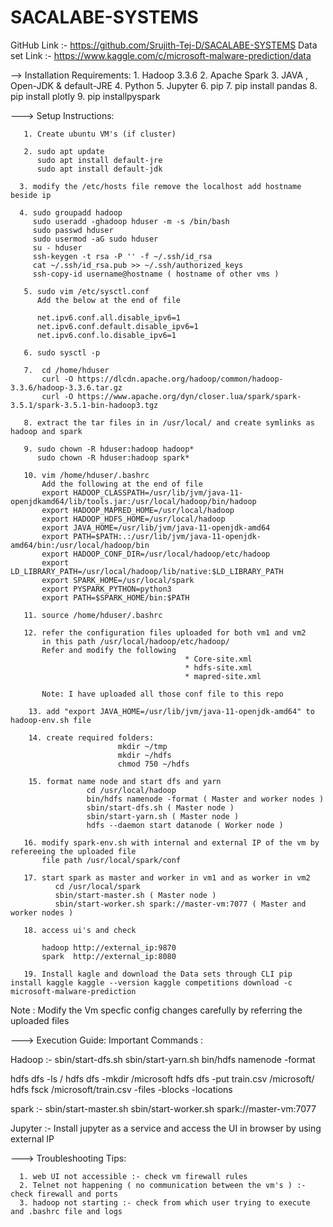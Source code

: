 # SACALABE-SYSTEMS

GitHub Link :-  https://github.com/Srujith-Tej-D/SACALABE-SYSTEMS
Data set Link :- https://www.kaggle.com/c/microsoft-malware-prediction/data

-->  Installation Requirements:
      1. Hadoop 3.3.6
      2. Apache Spark
      3. JAVA , Open-JDK & default-JRE
      4. Python
      5. Jupyter
      6. pip
      7. pip install pandas
      8. pip install plotly
      9. pip installpyspark

---> Setup Instructions: 

       1. Create ubuntu VM's (if cluster)

       2. sudo apt update
          sudo apt install default-jre
          sudo apt install default-jdk

      3. modify the /etc/hosts file remove the localhost add hostname beside ip 

      4. sudo groupadd hadoop
         sudo useradd -ghadoop hduser -m -s /bin/bash
         sudo passwd hduser
         sudo usermod -aG sudo hduser
         su - hduser
         ssh-keygen -t rsa -P '' -f ~/.ssh/id_rsa
         cat ~/.ssh/id_rsa.pub >> ~/.ssh/authorized_keys
         ssh-copy-id username@hostname ( hostname of other vms )
         
       5. sudo vim /etc/sysctl.conf
          Add the below at the end of file

          net.ipv6.conf.all.disable_ipv6=1
          net.ipv6.conf.default.disable_ipv6=1
          net.ipv6.conf.lo.disable_ipv6=1

       6. sudo sysctl -p

       7.  cd /home/hduser
           curl -O https://dlcdn.apache.org/hadoop/common/hadoop-3.3.6/hadoop-3.3.6.tar.gz
           curl -O https://www.apache.org/dyn/closer.lua/spark/spark-3.5.1/spark-3.5.1-bin-hadoop3.tgz

       8. extract the tar files in in /usr/local/ and create symlinks as hadoop and spark

       9. sudo chown -R hduser:hadoop hadoop*
          sudo chown -R hduser:hadoop spark*

       10. vim /home/hduser/.bashrc 
           Add the following at the end of file 
           export HADOOP_CLASSPATH=/usr/lib/jvm/java-11-openjdkamd64/lib/tools.jar:/usr/local/hadoop/bin/hadoop
           export HADOOP_MAPRED_HOME=/usr/local/hadoop
           export HADOOP_HDFS_HOME=/usr/local/hadoop
           export JAVA_HOME=/usr/lib/jvm/java-11-openjdk-amd64
           export PATH=$PATH:.:/usr/lib/jvm/java-11-openjdk-amd64/bin:/usr/local/hadoop/bin
           export HADOOP_CONF_DIR=/usr/local/hadoop/etc/hadoop
           export LD_LIBRARY_PATH=/usr/local/hadoop/lib/native:$LD_LIBRARY_PATH
           export SPARK_HOME=/usr/local/spark
           export PYSPARK_PYTHON=python3
           export PATH=$SPARK_HOME/bin:$PATH

       11. source /home/hduser/.bashrc 

       12. refer the configuration files uploaded for both vm1 and vm2 
           in this path /usr/local/hadoop/etc/hadoop/
           Refer and modify the following
                                           * Core-site.xml
                                           * hdfs-site.xml
                                           * mapred-site.xml
          
           Note: I have uploaded all those conf file to this repo 

        13. add "export JAVA_HOME=/usr/lib/jvm/java-11-openjdk-amd64" to hadoop-env.sh file 

        14. create required folders:
                            mkdir ~/tmp
                            mkdir ~/hdfs
                            chmod 750 ~/hdfs

        15. format name node and start dfs and yarn 
                     cd /usr/local/hadoop
                     bin/hdfs namenode -format ( Master and worker nodes )
                     sbin/start-dfs.sh ( Master node )
                     sbin/start-yarn.sh ( Master node )
                     hdfs --daemon start datanode ( Worker node )

       16. modify spark-env.sh with internal and external IP of the vm by refereeing the uploaded file
           file path /usr/local/spark/conf

       17. start spark as master and worker in vm1 and as worker in vm2
              cd /usr/local/spark
              sbin/start-master.sh ( Master node )
              sbin/start-worker.sh spark://master-vm:7077 ( Master and worker nodes )

       18. access ui's and check 

           hadoop http://external_ip:9870
           spark  http://external_ip:8080

       19. Install kagle and download the Data sets through CLI pip install kaggle kaggle --version kaggle competitions download -c microsoft-malware-prediction

Note : Modify the Vm specfic config changes carefully by referring the uploaded files 


--->  Execution Guide:
       Important Commands :

Hadoop :- 
 sbin/start-dfs.sh
 sbin/start-yarn.sh
 bin/hdfs namenode -format

 hdfs dfs -ls /
 hdfs dfs -mkdir /microsoft
 hdfs dfs -put train.csv /microsoft/
 hdfs fsck /microsoft/train.csv -files -blocks -locations

spark :- 
 sbin/start-master.sh
 sbin/start-worker.sh spark://master-vm:7077

Jupyter :- Install jupyter as a service and access  the UI in browser by using external IP


---> Troubleshooting Tips:

      1. web UI not accessible :- check vm firewall rules
      2. Telnet not happening ( no communication between the vm's ) :- check firewall and ports
      3. hadoop not starting :- check from which user trying to execute and .bashrc file and logs
      
           
             
            
            

        

       
      
           
             
            
            

        

       
